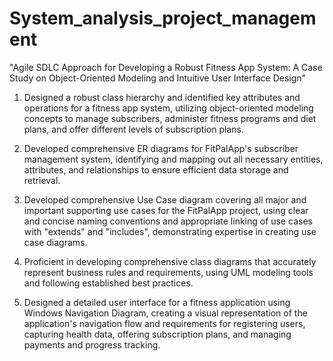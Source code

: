 # System_analysis_project_management

"Agile SDLC Approach for Developing a Robust Fitness App System: A Case Study on Object-Oriented Modeling and Intuitive User Interface Design"

1. Designed a robust class hierarchy and identified key attributes and operations for a fitness app system, utilizing object-oriented modeling concepts to manage subscribers, administer fitness programs and diet plans, and offer different levels of subscription plans.

2. Developed comprehensive ER diagrams for FitPalApp's subscriber management system, identifying and mapping out all necessary entities, attributes, and relationships to ensure efficient data storage and retrieval.

3. Developed comprehensive Use Case diagram covering all major and important supporting use cases for the FitPalApp project, using clear and concise naming conventions and appropriate linking of use cases with "extends" and "includes", demonstrating expertise in creating use case diagrams.

4. Proficient in developing comprehensive class diagrams that accurately represent business rules and requirements, using UML modeling tools and following established best practices.

5. Designed a detailed user interface for a fitness application using Windows Navigation Diagram, creating a visual representation of the application's navigation flow and requirements for registering users, capturing health data, offering subscription plans, and managing payments and progress tracking.
